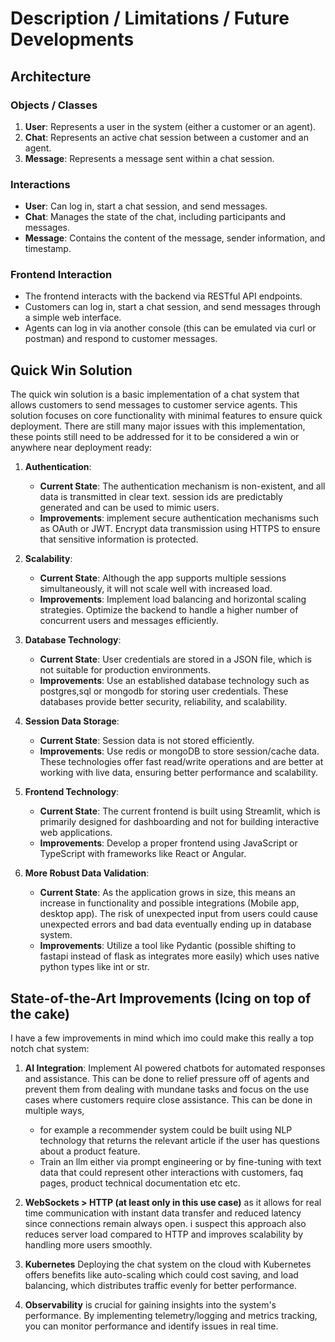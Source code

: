 # Description / Limitations / Future Developments
## Architecture
### Objects / Classes
1. **User**: Represents a user in the system (either a customer or an agent).
2. **Chat**: Represents an active chat session between a customer and an agent.
3. **Message**: Represents a message sent within a chat session.

### Interactions
- **User**: Can log in, start a chat session, and send messages.
- **Chat**: Manages the state of the chat, including participants and messages.
- **Message**: Contains the content of the message, sender information, and timestamp.

### Frontend Interaction
- The frontend interacts with the backend via RESTful API endpoints.
- Customers can log in, start a chat session, and send messages through a simple web interface.
- Agents can log in via another console (this can be emulated via curl or postman) and respond to customer messages.

## Quick Win Solution
The quick win solution is a basic implementation of a chat system that allows customers to send messages to customer service agents. This solution focuses on core functionality with minimal features to ensure quick deployment. There are still many major issues with this implementation, these points still need to be addressed for it to be considered a win or anywhere near deployment ready:

1. **Authentication**: 
    - **Current State**: The authentication mechanism is non-existent, and all data is transmitted in clear text. session ids are predictably generated and can be used to mimic users.
    - **Improvements**: implement secure authentication mechanisms such as OAuth or JWT. Encrypt data transmission using HTTPS to ensure that sensitive information is protected.

2. **Scalability**:
    - **Current State**: Although the app supports multiple sessions simultaneously, it will not scale well with increased load.
    - **Improvements**: Implement load balancing and horizontal scaling strategies. Optimize the backend to handle a higher number of concurrent users and messages efficiently.

3. **Database Technology**:
    - **Current State**: User credentials are stored in a JSON file, which is not suitable for production environments.
    - **Improvements**: Use an established database technology such as postgres,sql or mongodb for storing user credentials. These databases provide better security, reliability, and scalability.

4. **Session Data Storage**:
    - **Current State**: Session data is not stored efficiently.
    - **Improvements**: Use redis or mongoDB to store session/cache data. These technologies offer fast read/write operations and are better at working with live data, ensuring better performance and scalability.

5. **Frontend Technology**:
    - **Current State**: The current frontend is built using Streamlit, which is primarily designed for dashboarding and not for building interactive web applications.
    - **Improvements**: Develop a proper frontend using JavaScript or TypeScript with frameworks like React or Angular. 

6. **More Robust Data Validation**:
    - **Current State**: As the application grows in size, this means an increase in functionality and possible integrations (Mobile app, desktop app). The risk of unexpected input from users could cause unexpected errors and bad data eventually ending up in database system.
    - **Improvements**: Utilize a tool like Pydantic (possible shifting to fastapi instead of flask as integrates more easily) which uses native python types like int or str.
 
## State-of-the-Art Improvements (Icing on top of the cake)

I have a few improvements in mind which imo could make this really a top notch chat system:

1. **AI Integration**: Implement AI powered chatbots for automated responses and assistance. This can be done to relief pressure off of agents and prevent them from dealing with mundane tasks and focus on the use cases where customers require close assistance. This can be done in multiple ways,
    - for example a recommender system could be built using NLP technology that returns the relevant article if the user has questions about a product feature.
    - Train an llm either via prompt engineering or by fine-tuning with text data that could represent other interactions with customers, faq pages, product technical documentation etc etc.

2.  **WebSockets > HTTP (at least only in this use case)**
 as it allows for real time communication with instant data transfer and reduced latency since connections remain always open. i suspect this approach also reduces server load compared to HTTP and improves scalability by handling more users smoothly. 
 
3. **Kubernetes** Deploying the chat system on the cloud with Kubernetes offers benefits like auto-scaling which could cost saving, and load balancing, which distributes traffic evenly for better performance. 

4. **Observability** is crucial for gaining insights into the system's performance. By implementing telemetry/logging and metrics tracking, you can monitor performance and identify issues in real time. 